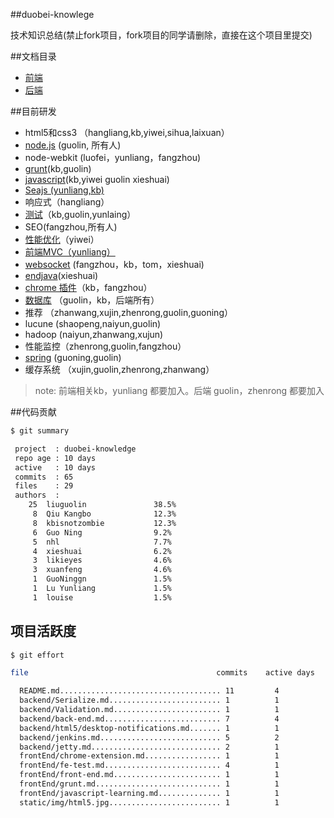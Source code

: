 ##duobei-knowlege

技术知识总结(禁止fork项目，fork项目的同学请删除，直接在这个项目里提交)

##文档目录

* [前端](frontEnd/front-end.md)
* [后端](backend/back-end.md)

##目前研发

* html5和css3 （hangliang,kb,yiwei,sihua,laixuan）
* [node.js](backend/nodejs/index.md) (guolin, 所有人) 
* node-webkit (luofei，yunliang，fangzhou)
* [grunt](frontEnd/grunt.md)(kb,guolin) 
* [javascript](frontEnd/javascript-learning.md)(kb,yiwei guolin xieshuai)
* [Seajs (yunliang,kb)](frontEnd/module_file_loader.md)
* 响应式（hangliang）
* [测试](frontEnd/fe-test.md)（kb,guolin,yunlaing）
* SEO(fangzhou,所有人)
* [性能优化](frontEnd/performance-optimization.md)（yiwei）
* [前端MVC（yunliang）](frontEnd/javascript_mvc.md)
* [websocket](https://github.com/adamzhou/adamchatroom) (fangzhou，kb，tom，xieshuai)
* [endjava](https://github.com/sqxieshuai/endJava-jsonEditor)(xieshuai)
* [chrome 插件](frontEnd/chrome-extension.md)（kb，fangzhou）
* [数据库](backend/mysql/index.md) （guolin，kb，后端所有）
* 推荐 （zhanwang,xujin,zhenrong,guolin,guoning）
* lucune (shaopeng,naiyun,guolin)
* hadoop (naiyun,zhanwang,xujun)
* 性能监控（zhenrong,guolin,fangzhou）
* [spring](backend/spring.md) (guoning,guolin)
* 缓存系统 （xujin,guolin,zhenrong,zhanwang）

> note: 前端相关kb，yunliang 都要加入。后端 guolin，zhenrong 都要加入

##代码贡献

```bash
$ git summary 

 project  : duobei-knowledge
 repo age : 10 days
 active   : 10 days
 commits  : 65
 files    : 29
 authors  : 
    25	liuguolin               38.5%
     8	Qiu Kangbo              12.3%
     8	kbisnotzombie           12.3%
     6	Guo Ning                9.2%
     5	nhl                     7.7%
     4	xieshuai                6.2%
     3	likieyes                4.6%
     3	xuanfeng                4.6%
     1	GuoNinggn               1.5%
     1	Lu Yunliang             1.5%
     1	louise                  1.5%


```

## 项目活跃度

```bash
$ git effort

file                                          commits    active days

  README.md.................................... 11         4
  backend/Serialize.md......................... 1          1
  backend/Validation.md........................ 1          1
  backend/back-end.md.......................... 7          4
  backend/html5/desktop-notifications.md....... 1          1
  backend/jenkins.md........................... 5          2
  backend/jetty.md............................. 2          1
  frontEnd/chrome-extension.md................. 1          1
  frontEnd/fe-test.md.......................... 4          1
  frontEnd/front-end.md........................ 1          1
  frontEnd/grunt.md............................ 1          1
  frontEnd/javascript-learning.md.............. 1          1
  static/img/html5.jpg......................... 1          1

```
